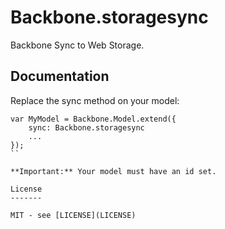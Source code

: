 Backbone.storagesync
====================

Backbone Sync to Web Storage.

Documentation
-------------

Replace the sync method on your model:

```
var MyModel = Backbone.Model.extend({
	sync: Backbone.storagesync
	...
});
``

**Important:** Your model must have an id set.

License
-------

MIT - see [LICENSE](LICENSE)